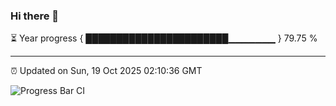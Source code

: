 ### Hi there 👋

⏳ Year progress { ███████████████████████▁▁▁▁▁▁▁ } 79.75 %

---

⏰ Updated on Sun, 19 Oct 2025 02:10:36 GMT

![Progress Bar CI](https://github.com/DhruviPatel157/GitHub-Actions-Demo/workflows/Progress%20Bar%20CI/badge.svg)
